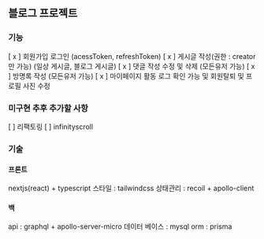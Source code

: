 ## 블로그 프로젝트

### 기능
[ x ] 회원가입 로그인 (acessToken, refreshToken)
[ x ] 게시글 작성(권한 : creator만 가능) (일상 게시글, 블로그 게시글)
[ x ] 댓글 작성 수정 및 삭제 (모든유저 가능)
[ x ] 방명록 작성 (모든유저 가능)
[ x ] 마이페이지 활동 로그 확인 가능 및 회원탈퇴 및 프로필 사진 수정

### 미구현 추후 추가할 사항
[ ] 리팩토링
[ ] infinityscroll

### 기술
#### 프론트
nextjs(react) + typescript
스타일 : tailwindcss
상태관리 : recoil + apollo-client

#### 백
api : graphql + apollo-server-micro
데이터 베이스 : mysql
orm : prisma
